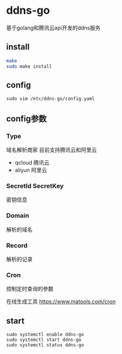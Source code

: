 # ddns-go

基于golang和腾讯云api开发的ddns服务

## install

``` bash
make
sudo make install
```

## config

```
sudo vim /etc/ddns-go/config.yaml
```

## config参数

### Type

域名解析商家 目前支持腾讯云和阿里云

* qcloud 腾讯云
* aliyun 阿里云

### SecretId SecretKey
密钥信息

### Domain
解析的域名

### Record
解析的记录

### Cron
控制定时查询的参数

在线生成工具 https://www.matools.com/cron


## start

```
sudo systemctl enable ddns-go
sudo systemctl start ddns-go
sudo systemctl status ddns-go
```
